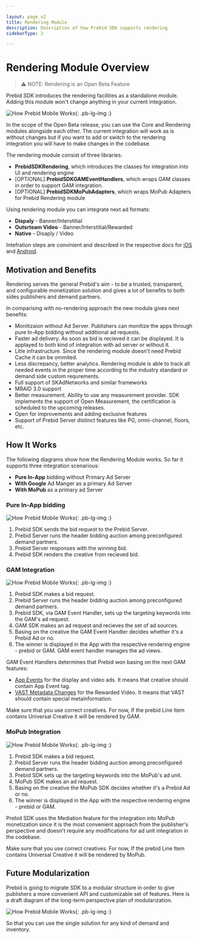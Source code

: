 ```yaml
---

layout: page_v2
title: Rendering Module
description: Description of how Prebid SDK supports rendering
sidebarType: 2

---
```


# Rendering Module Overview

> ⚠️ NOTE: Rendering is an Open Beta Feature

Prebid SDK introduces the rendering facilities as a standalone module. Adding this module won't change anything in your current integration. 

![How Prebid Mobile Works]({{site.baseurl}}/assets/images/prebid-mobile/rendering/modularization-roadmap-open-beta.png){: .pb-lg-img :}

In the scope of the Open Beta release, you can use the Core and Rendering modules alongside each other. The current integration will work as is without changes but if you want to add or switch to the rendering integration you will have to make changes in the codebase.  

The rendering module consist of three libraries:

- **PrebidSDKRendering**, which introduces the classes for integration into UI and rendering engine
- [OPTIONAL] **PrebidSDKGAMEventHandlers**, which wraps GAM classes in order to support GAM integration. 
- [OPTIONAL] **PrebidSDKMoPubAdapters**, which wraps MoPub Adapters for Prebid Rendering module

Using rendering module you can integrate next ad formats:

- **Dispaly** - Banner/Interstitial
- **Outsrteam Video** - Banner/Interstitial/Rewarded
- **Native** - Disaply / Video

Intefration steps are convinient and described in the respective docs for [iOS](TBD) and [Android](TBD). 

## Motivation and Benefits 

Rendering serves the general Prebid's aim - to be a trusted, transparent, and configurable monetization solution and gives a lot of benefits to both sides publishers and demand partners. 

In comparising with no-rendering approach the new module gives next benefits:

- Monitizaion without Ad Server. Publishers can monitize the apps through pure In-App bidding without additional ad requests.
- Faster ad delivery. As soon as bid is recieved it can be displayed. It is applayed to both kind of integration with ad server  or without it.
- Litle infrastructure. Since the rendering module doesn't need Prebid Cache it can be ommited. 
- Less discrepancy, better analytics. Rendering module is able to track all needed events in the proper time according to the industry standard or demand side custom requrements. 
- Full support of SKAdNetworks and similar frameworks 
- MRAID 3.0 support
- Better measurement. Ability to use any measurement provider. SDK implements the support of Open Measurement, the certification is scheduled to the upcoming releases.  
- Open for improvements and adding exclusive features 
- Support of Prebid Server distinct features like PG, omni-channel, floors, etc.  

## How It Works

The following diagrams show how the Rendering Module works. So far it supports three integration scenarious:

- **Pure In-App** bidding without Primary Ad Server
- **With Google** Ad Manger as a primary Ad Server
- **With MoPub** as a primary ad Server

### Pure In-App bidding

![How Prebid Mobile Works]({{site.baseurl}}/assets/images/prebid-mobile/rendering/prebid-in-app-bidding-overview-pure-prebid.png){: .pb-lg-img :}

1. Prebid SDK sends the bid request to the Prebid Server.
1. Prebid Server runs the header bidding auction among preconfigured demand partners.
1. Prebid Server responses with the winning bid.
1. Prebid SDK renders the creative from recieved bid.

### GAM Integration

![How Prebid Mobile Works]({{site.baseurl}}/assets/images/prebid-mobile/rendering/prebid-in-app-bidding-overview-gam.png){: .pb-lg-img :}

1. Prebid SDK makes a bid request. 
1. Prebid Server runs the header bidding auction among preconfigured demand partners.
1. Prebid SDK, via GAM Event Handler, sets up the targeting keywords into the GAM's ad request.
1. GAM SDK makes an ad request and recieves the set of ad sources. 
1. Basing on the creative the GAM Event Handler decides whether it's a Prebid Ad or no.
1. The winner is displayed in the App with the respective rendering engine - prebid or GAM. GAM event handler manages the ad views.

GAM Event Handlers determines that Prebid won basing on the next GAM features:

- [App Events](https://developers.google.com/ad-manager/mobile-ads-sdk/ios/banner#app_events) for the display and video ads. It means that creative should contain App Event tag.
- [VAST Metadata Changes](https://firebase.google.com/docs/reference/swift/googlemobileads/api/reference/Classes/GADRewardedAd#admetadatadelegate) for the Rewarded Video. It means that VAST should contain special metainformation.

Make sure that you use correct creatives. For now, If the prebid Line Item contains Universal Creative it will be rendered by GAM. 

### MoPub Integration

![How Prebid Mobile Works]({{site.baseurl}}/assets/images/prebid-mobile/rendering/prebid-in-app-bidding-overview-mopub.png){: .pb-lg-img :}

1. Prebid SDK makes a bid request. 
2. Prebid Server runs the header bidding auction among preconfigured demand partners.
1. Prebid SDK sets up the targeting keywords into the MoPub's ad unit.
1. MoPub SDK makes an ad request. 
1. Basing on the creative the MoPub SDK decides whether it's a Prebid Ad or no.
1. The winner is displayed in the App with the respective rendering engine - prebid or GAM.

Prebid SDK uses the Mediation feature for the integration into MoPub monetization since it is the most convenient approach from the publisher's perspective and doesn't require any modifications for ad unit integration in the codebase.

Make sure that you use correct creatives. For now, If the prebid Line Item contains Universal Creative it will be rendered by MoPub. 

## Future Modularization

Prebid is going to migrate SDK to a modular structure in order to give publishers a more convenient API and customizable set of features. Here is a draft diagram of the long-term perspective plan of modularization. 

![How Prebid Mobile Works]({{site.baseurl}}/assets/images/prebid-mobile/rendering/modularization-roadmap-new-api-with-complete-modularization.png){: .pb-lg-img :}

So that you can use the single solution for any kind of demand and inventory. 




